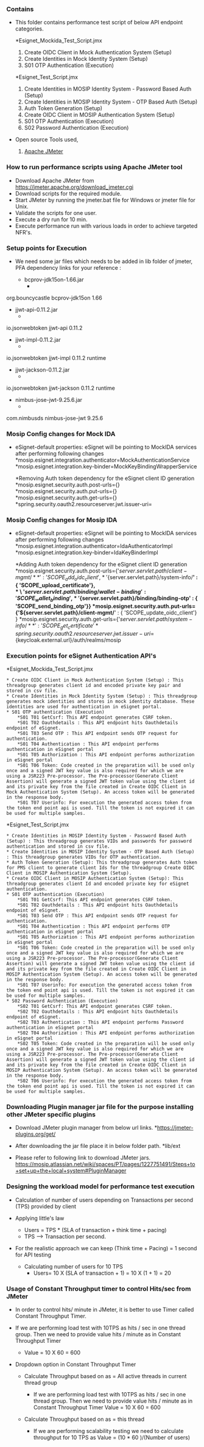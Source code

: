 
### Contains
* This folder contains performance test script of below API endpoint categories.

  *Esignet_Mockida_Test_Script.jmx
    1. Create OIDC Client in Mock Authentication System (Setup)
    2. Create Identities in Mock Identity System (Setup)
    3. S01 OTP Authentication (Execution)
  
  *Esignet_Test_Script.jmx
	1. Create Identities in MOSIP Identity System - Password Based Auth (Setup)
	2. Create Identities in MOSIP Identity System - OTP Based Auth (Setup)
	3. Auth Token Generation (Setup)
	4. Create OIDC Client in MOSIP Authentication System (Setup)
	5. S01 OTP Authentication (Execution)
	6. S02 Password Authentication (Execution)

* Open source Tools used,
    1. [Apache JMeter](https://jmeter.apache.org/)

### How to run performance scripts using Apache JMeter tool
* Download Apache JMeter from https://jmeter.apache.org/download_jmeter.cgi
* Download scripts for the required module.
* Start JMeter by running the jmeter.bat file for Windows or jmeter file for Unix. 
* Validate the scripts for one user.
* Execute a dry run for 10 min.
* Execute performance run with various loads in order to achieve targeted NFR's.

### Setup points for Execution

* We need some jar files which needs to be added in lib folder of jmeter, PFA dependency links for your reference : 

   * bcprov-jdk15on-1.66.jar
      * <!-- https://mvnrepository.com/artifact/org.bouncycastle/bcprov-jdk15on -->
<dependency>
    <groupId>org.bouncycastle</groupId>
    <artifactId>bcprov-jdk15on</artifactId>
    <version>1.66</version>
</dependency>

   * jjwt-api-0.11.2.jar
      * <!-- https://mvnrepository.com/artifact/io.jsonwebtoken/jjwt-api -->
<dependency>
    <groupId>io.jsonwebtoken</groupId>
    <artifactId>jjwt-api</artifactId>
    <version>0.11.2</version>
</dependency>

   * jjwt-impl-0.11.2.jar
       * <!-- https://mvnrepository.com/artifact/io.jsonwebtoken/jjwt-impl -->
<dependency>
    <groupId>io.jsonwebtoken</groupId>
    <artifactId>jjwt-impl</artifactId>
    <version>0.11.2</version>
    <scope>runtime</scope>
</dependency>

   * jjwt-jackson-0.11.2.jar
       * <!-- https://mvnrepository.com/artifact/io.jsonwebtoken/jjwt-jackson -->
<dependency>
    <groupId>io.jsonwebtoken</groupId>
    <artifactId>jjwt-jackson</artifactId>
    <version>0.11.2</version>
    <scope>runtime</scope>
</dependency>

   * nimbus-jose-jwt-9.25.6.jar  
       * <!-- https://mvnrepository.com/artifact/com.nimbusds/nimbus-jose-jwt -->
<dependency>
    <groupId>com.nimbusds</groupId>
    <artifactId>nimbus-jose-jwt</artifactId>
    <version>9.25.6</version>
</dependency>

### Mosip Config changes for Mock IDA

* eSignet-default properties: eSignet will be pointing to MockIDA services after performing following changes
		*mosip.esignet.integration.authenticator=MockAuthenticationService
		*mosip.esignet.integration.key-binder=MockKeyBindingWrapperService
		
   *Removing Auth token dependency for the eSignet client ID generation
		*mosip.esignet.security.auth.post-urls={}
		*mosip.esignet.security.auth.put-urls={}
		*mosip.esignet.security.auth.get-urls={}
		*spring.security.oauth2.resourceserver.jwt.issuer-uri=
		
### Mosip Config changes for Mosip IDA

* eSignet-default properties: eSignet will be pointing to MockIDA services after performing following changes
		*mosip.esignet.integration.authenticator=IdaAuthenticatorImpl
		*mosip.esignet.integration.key-binder=IdaKeyBinderImpl
				
   *Adding Auth token dependency for the eSignet client ID generation
		*mosip.esignet.security.auth.post-urls={'${server.servlet.path}/client-mgmt/**' : {'SCOPE_add_oidc_client'} , \
			* \ '${server.servlet.path}/system-info/**' : { 'SCOPE_upload_certificate'},\
            * \ '${server.servlet.path}/binding/wallet-binding' : { 'SCOPE_wallet_binding'}, \
			* \ '${server.servlet.path}/binding/binding-otp' : { 'SCOPE_send_binding_otp'}}
		*mosip.esignet.security.auth.put-urls={'${server.servlet.path}/client-mgmt/**' : { 'SCOPE_update_oidc_client'} }
		*mosip.esignet.security.auth.get-urls={'${server.servlet.path}/system-info/**' : { 'SCOPE_get_certificate'}
		*spring.security.oauth2.resourceserver.jwt.issuer-uri=${keycloak.external.url}/auth/realms/mosip

### Execution points for eSignet Authentication API's

*Esignet_Mockida_Test_Script.jmx
	
	* Create OIDC Client in Mock Authentication System (Setup) : This threadgroup generates client id and encoded private key pair and stored in csv file. 
	* Create Identities in Mock Identity System (Setup) : This threadgroup generates mock identities and stores in mock identity database. These identities are used for authentication in eSignet portal.
    * S01 OTP authentication (Execution)
		*S01 T01 GetCsrf: This API endpoint generates CSRF token.
		*S01 T02 Oauthdetails : This API endpoint hits Oauthdetails endpoint of eSignet.
		*S01 T03 Send OTP : This API endpoint sends OTP request for authentication.
		*S01 T04 Authentication : This API endpoint performs authentication in eSignet portal
		*S01 T05 Authorization : This API endpoint performs authorization in eSignet portal
		*S01 T06 Token: Code created in the preparation will be used only once and a signed JWT key value is also required for which we are using a JSR223 Pre-processor. The Pre-processor(Generate Client Assertion) will generate a signed JWT token value using the client id and its private key from the file created in Create OIDC Client in Mock Authentication System (Setup). An access token will be generated in the response body.
		*S01 T07 Userinfo: For execution the generated access token from the token end point api is used. Till the token is not expired it can be used for multiple samples.
		
*Esignet_Test_Script.jmx
	
	* Create Identities in MOSIP Identity System - Password Based Auth (Setup) : This threadgroup generates VIDs and passwords for password authentication and stored in csv file. 
	* Create Identities in MOSIP Identity System - OTP Based Auth (Setup) : This threadgroup generates VIDs for OTP authentication.
	* Auth Token Generation (Setup): This threadgroup generates Auth token for PMS client to generate client Ids for the threadgroup Create OIDC Client in MOSIP Authentication System (Setup).
	* Create OIDC Client in MOSIP Authentication System (Setup): This threadgroup generates client Id and encoded private key for eSignet authentication.
    * S01 OTP authentication (Execution)
		*S01 T01 GetCsrf: This API endpoint generates CSRF token.
		*S01 T02 Oauthdetails : This API endpoint hits Oauthdetails endpoint of eSignet.
		*S01 T03 Send OTP : This API endpoint sends OTP request for authentication.
		*S01 T04 Authentication : This API endpoint performs OTP authentication in eSignet portal
		*S01 T05 Authorization : This API endpoint performs authorization in eSignet portal
		*S01 T06 Token: Code created in the preparation will be used only once and a signed JWT key value is also required for which we are using a JSR223 Pre-processor. The Pre-processor(Generate Client Assertion) will generate a signed JWT token value using the client id and its private key from the file created in Create OIDC Client in MOSIP Authentication System (Setup). An access token will be generated in the response body.
		*S01 T07 Userinfo: For execution the generated access token from the token end point api is used. Till the token is not expired it can be used for multiple samples.
	* S02 Password Authentication (Execution)
		*S02 T01 GetCsrf: This API endpoint generates CSRF token.
		*S02 T02 Oauthdetails : This API endpoint hits Oauthdetails endpoint of eSignet.
		*S02 T03 Authentication : This API endpoint performs Password authentication in eSignet portal
		*S02 T04 Authorization : This API endpoint performs authorization in eSignet portal
		*S02 T05 Token: Code created in the preparation will be used only once and a signed JWT key value is also required for which we are using a JSR223 Pre-processor. The Pre-processor(Generate Client Assertion) will generate a signed JWT token value using the client id and its private key from the file created in Create OIDC Client in MOSIP Authentication System (Setup). An access token will be generated in the response body.
		*S02 T06 Userinfo: For execution the generated access token from the token end point api is used. Till the token is not expired it can be used for multiple samples.
	
### Downloading Plugin manager jar file for the purpose installing other JMeter specific plugins

* Download JMeter plugin manager from below url links.
	*https://jmeter-plugins.org/get/

* After downloading the jar file place it in below folder path.
	*lib/ext

* Please refer to following link to download JMeter jars.
	https://mosip.atlassian.net/wiki/spaces/PT/pages/1227751491/Steps+to+set+up+the+local+system#PluginManager
		
### Designing the workload model for performance test execution
* Calculation of number of users depending on Transactions per second (TPS) provided by client

* Applying little's law
	* Users = TPS * (SLA of transaction + think time + pacing)
	* TPS --> Transaction per second.
	
* For the realistic approach we can keep (Think time + Pacing) = 1 second for API testing
	* Calculating number of users for 10 TPS
		* Users= 10 X (SLA of transaction + 1)
		       = 10 X (1 + 1)
			   = 20
			   
### Usage of Constant Throughput timer to control Hits/sec from JMeter
* In order to control hits/ minute in JMeter, it is better to use Timer called Constant Throughput Timer.

* If we are performing load test with 10TPS as hits / sec in one thread group. Then we need to provide value hits / minute as in Constant Throughput Timer
	* Value = 10 X 60
			= 600

* Dropdown option in Constant Throughput Timer
	* Calculate Throughput based on as = All active threads in current thread group
		* If we are performing load test with 10TPS as hits / sec in one thread group. Then we need to provide value hits / minute as in Constant Throughput Timer
	 			Value = 10 X 60
					  = 600
		  
	* Calculate Throughput based on as = this thread
		* If we are performing scalability testing we need to calculate throughput for 10 TPS as 
          Value = (10 * 60 )/(Number of users)
